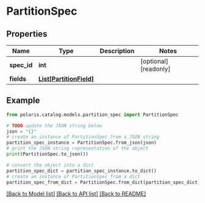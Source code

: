 <!--

 Licensed to the Apache Software Foundation (ASF) under one
 or more contributor license agreements.  See the NOTICE file
 distributed with this work for additional information
 regarding copyright ownership.  The ASF licenses this file
 to you under the Apache License, Version 2.0 (the
 "License"); you may not use this file except in compliance
 with the License.  You may obtain a copy of the License at

   http://www.apache.org/licenses/LICENSE-2.0

 Unless required by applicable law or agreed to in writing,
 software distributed under the License is distributed on an
 "AS IS" BASIS, WITHOUT WARRANTIES OR CONDITIONS OF ANY
 KIND, either express or implied.  See the License for the
 specific language governing permissions and limitations
 under the License.

-->
# PartitionSpec

## Properties

Name | Type | Description | Notes
------------ | ------------- | ------------- | -------------
**spec_id** | **int** |  | [optional] [readonly] 
**fields** | [**List[PartitionField]**](PartitionField.md) |  | 

## Example

```python
from polaris.catalog.models.partition_spec import PartitionSpec

# TODO update the JSON string below
json = "{}"
# create an instance of PartitionSpec from a JSON string
partition_spec_instance = PartitionSpec.from_json(json)
# print the JSON string representation of the object
print(PartitionSpec.to_json())

# convert the object into a dict
partition_spec_dict = partition_spec_instance.to_dict()
# create an instance of PartitionSpec from a dict
partition_spec_from_dict = PartitionSpec.from_dict(partition_spec_dict)
```
[[Back to Model list]](../README.md#documentation-for-models) [[Back to API list]](../README.md#documentation-for-api-endpoints) [[Back to README]](../README.md)


